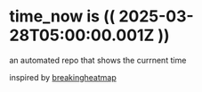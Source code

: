 # time_now is (( 2025-03-28T05:00:00.001Z ))

an automated repo that shows the currnent time

inspired by [breakingheatmap](https://github.com/breakingheatmap/breakingheatmap)